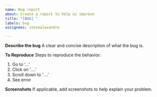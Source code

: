 ```yaml
---
name: Bug report
about: Create a report to help us improve
title: "[BUG] "
labels: bug
assignees: stevealexandre

---
```


**Describe the bug**
A clear and concise description of what the bug is.

**To Reproduce**
Steps to reproduce the behavior:
1. Go to '...'
2. Click on '....'
3. Scroll down to '....'
4. See error

**Screenshots**
If applicable, add screenshots to help explain your problem.
